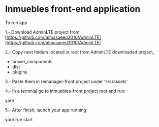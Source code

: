 # Inmuebles front-end application

To run app

1.- Download AdminLTE project from [https://github.com/almasaeed2010/AdminLTE](https://github.com/almasaeed2010/AdminLTE)

2.- Copy next folders located in root from AdminLTE downloaded project,
- bower_components
- dist
- plugins

3.- Paste them in remanager-front project under 'src/assets'

4.- In a termnial go to inmuebles-front project root and run:

yarn

5.- After finish, launch your app running:

yarn run start
